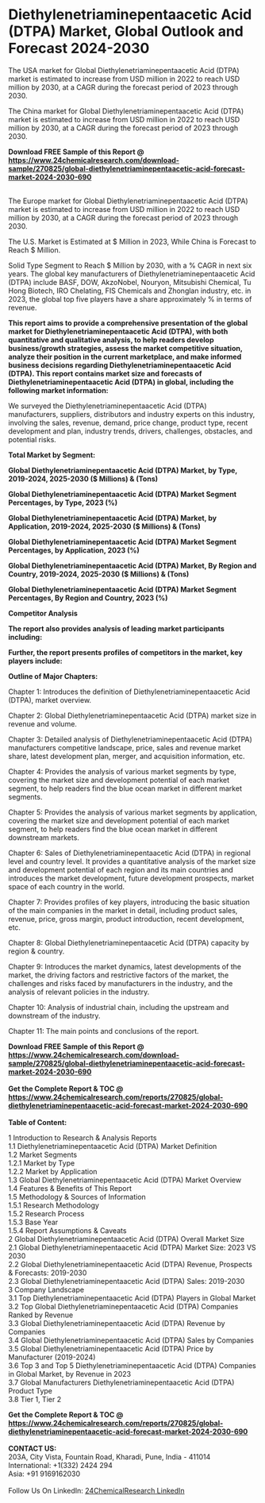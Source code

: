 <h1>Diethylenetriaminepentaacetic Acid (DTPA) Market, Global Outlook and Forecast 2024-2030</h1><p>The USA market for Global Diethylenetriaminepentaacetic Acid (DTPA) market is estimated to increase from USD million in 2022 to reach USD million by 2030, at a CAGR during the forecast period of 2023 through 2030.</p><p>
</p><p>The China market for Global Diethylenetriaminepentaacetic Acid (DTPA) market is estimated to increase from USD million in 2022 to reach USD million by 2030, at a CAGR during the forecast period of 2023 through 2030.</p><div><b>Download FREE Sample of this Report @ 
            <a href="https://www.24chemicalresearch.com/download-sample/270825/global-diethylenetriaminepentaacetic-acid-forecast-market-2024-2030-690">
            https://www.24chemicalresearch.com/download-sample/270825/global-diethylenetriaminepentaacetic-acid-forecast-market-2024-2030-690</a></b></div><br><p>
</p><p>The Europe market for Global Diethylenetriaminepentaacetic Acid (DTPA) market is estimated to increase from USD million in 2022 to reach USD million by 2030, at a CAGR during the forecast period of 2023 through 2030.</p><p>
The U.S. Market is Estimated at $ Million in 2023, While China is Forecast to Reach $ Million.</p><p>
Solid Type Segment to Reach $ Million by 2030, with a % CAGR in next six years.
The global key manufacturers of Diethylenetriaminepentaacetic Acid (DTPA) include BASF, DOW, AkzoNobel, Nouryon, Mitsubishi Chemical, Tu Hong Biotech, IRO Chelating, FIS Chemicals and Zhonglan industry, etc. in 2023, the global top five players have a share approximately % in terms of revenue.</p><p>
<strong>This report aims to provide a comprehensive presentation of the global market for Diethylenetriaminepentaacetic Acid (DTPA), with both quantitative and qualitative analysis, to help readers develop business/growth strategies, assess the market competitive situation, analyze their position in the current marketplace, and make informed business decisions regarding Diethylenetriaminepentaacetic Acid (DTPA). This report contains market size and forecasts of Diethylenetriaminepentaacetic Acid (DTPA) in global, including the following market information:</strong></p><p>
</p><p>
</p><p>We surveyed the Diethylenetriaminepentaacetic Acid (DTPA) manufacturers, suppliers, distributors and industry experts on this industry, involving the sales, revenue, demand, price change, product type, recent development and plan, industry trends, drivers, challenges, obstacles, and potential risks.</p><p>
<strong>Total Market by Segment:</strong></p><p>
<strong>Global Diethylenetriaminepentaacetic Acid (DTPA) Market, by Type, 2019-2024, 2025-2030 ($ Millions) &amp; (Tons)</strong></p><p>
<strong>Global Diethylenetriaminepentaacetic Acid (DTPA) Market Segment Percentages, by Type, 2023 (%)</strong></p><p>
</p><p>
<strong>Global Diethylenetriaminepentaacetic Acid (DTPA) Market, by Application, 2019-2024, 2025-2030 ($ Millions) &amp; (Tons)</strong></p><p>
<strong>Global Diethylenetriaminepentaacetic Acid (DTPA) Market Segment Percentages, by Application, 2023 (%)</strong></p><p>
</p><p>
<strong>Global Diethylenetriaminepentaacetic Acid (DTPA) Market, By Region and Country, 2019-2024, 2025-2030 ($ Millions) &amp; (Tons)</strong></p><p>
<strong>Global Diethylenetriaminepentaacetic Acid (DTPA) Market Segment Percentages, By Region and Country, 2023 (%)</strong></p><p>
</p><p>
	</p><p>
<strong>Competitor Analysis</strong></p><p>
<strong>The report also provides analysis of leading market participants including:</strong></p><p>
</p><p>
<strong>Further, the report presents profiles of competitors in the market, key players include:</strong></p><p>
</p><p>
<strong>Outline of Major Chapters:</strong></p><p>
</p><p>Chapter 1: Introduces the definition of Diethylenetriaminepentaacetic Acid (DTPA), market overview.</p><p>
Chapter 2: Global Diethylenetriaminepentaacetic Acid (DTPA) market size in revenue and volume.</p><p>
Chapter 3: Detailed analysis of Diethylenetriaminepentaacetic Acid (DTPA) manufacturers competitive landscape, price, sales and revenue market share, latest development plan, merger, and acquisition information, etc.</p><p>
Chapter 4: Provides the analysis of various market segments by type, covering the market size and development potential of each market segment, to help readers find the blue ocean market in different market segments.</p><p>
Chapter 5: Provides the analysis of various market segments by application, covering the market size and development potential of each market segment, to help readers find the blue ocean market in different downstream markets.</p><p>
Chapter 6: Sales of Diethylenetriaminepentaacetic Acid (DTPA) in regional level and country level. It provides a quantitative analysis of the market size and development potential of each region and its main countries and introduces the market development, future development prospects, market space of each country in the world.</p><p>
Chapter 7: Provides profiles of key players, introducing the basic situation of the main companies in the market in detail, including product sales, revenue, price, gross margin, product introduction, recent development, etc.</p><p>
Chapter 8: Global Diethylenetriaminepentaacetic Acid (DTPA) capacity by region &amp; country.</p><p>
Chapter 9: Introduces the market dynamics, latest developments of the market, the driving factors and restrictive factors of the market, the challenges and risks faced by manufacturers in the industry, and the analysis of relevant policies in the industry.</p><p>
Chapter 10: Analysis of industrial chain, including the upstream and downstream of the industry.</p><p>
Chapter 11: The main points and conclusions of the report.</p><div><b>Download FREE Sample of this Report @ 
            <a href="https://www.24chemicalresearch.com/download-sample/270825/global-diethylenetriaminepentaacetic-acid-forecast-market-2024-2030-690">
            https://www.24chemicalresearch.com/download-sample/270825/global-diethylenetriaminepentaacetic-acid-forecast-market-2024-2030-690</a></b></div><br><div><b>Get the Complete Report & TOC @ 
            <a href="https://www.24chemicalresearch.com/reports/270825/global-diethylenetriaminepentaacetic-acid-forecast-market-2024-2030-690">
            https://www.24chemicalresearch.com/reports/270825/global-diethylenetriaminepentaacetic-acid-forecast-market-2024-2030-690</a></b></div><br>
            <b>Table of Content:</b><p>1 Introduction to Research & Analysis Reports<br />
    1.1 Diethylenetriaminepentaacetic Acid (DTPA) Market Definition<br />
    1.2 Market Segments<br />
        1.2.1 Market by Type<br />
        1.2.2 Market by Application<br />
    1.3 Global Diethylenetriaminepentaacetic Acid (DTPA) Market Overview<br />
    1.4 Features & Benefits of This Report<br />
    1.5 Methodology & Sources of Information<br />
        1.5.1 Research Methodology<br />
        1.5.2 Research Process<br />
        1.5.3 Base Year<br />
        1.5.4 Report Assumptions & Caveats<br />
2 Global Diethylenetriaminepentaacetic Acid (DTPA) Overall Market Size<br />
    2.1 Global Diethylenetriaminepentaacetic Acid (DTPA) Market Size: 2023 VS 2030<br />
    2.2 Global Diethylenetriaminepentaacetic Acid (DTPA) Revenue, Prospects & Forecasts: 2019-2030<br />
    2.3 Global Diethylenetriaminepentaacetic Acid (DTPA) Sales: 2019-2030<br />
3 Company Landscape<br />
    3.1 Top Diethylenetriaminepentaacetic Acid (DTPA) Players in Global Market<br />
    3.2 Top Global Diethylenetriaminepentaacetic Acid (DTPA) Companies Ranked by Revenue<br />
    3.3 Global Diethylenetriaminepentaacetic Acid (DTPA) Revenue by Companies<br />
    3.4 Global Diethylenetriaminepentaacetic Acid (DTPA) Sales by Companies<br />
    3.5 Global Diethylenetriaminepentaacetic Acid (DTPA) Price by Manufacturer (2019-2024)<br />
    3.6 Top 3 and Top 5 Diethylenetriaminepentaacetic Acid (DTPA) Companies in Global Market, by Revenue in 2023<br />
    3.7 Global Manufacturers Diethylenetriaminepentaacetic Acid (DTPA) Product Type<br />
    3.8 Tier 1, Tier 2</p><div><b>Get the Complete Report & TOC @ 
            <a href="https://www.24chemicalresearch.com/reports/270825/global-diethylenetriaminepentaacetic-acid-forecast-market-2024-2030-690">
            https://www.24chemicalresearch.com/reports/270825/global-diethylenetriaminepentaacetic-acid-forecast-market-2024-2030-690</a></b></div><br><b>CONTACT US:</b><br>
            203A, City Vista, Fountain Road, Kharadi, Pune, India - 411014<br>
            International: +1(332) 2424 294<br>
            Asia: +91 9169162030 <br><br>
            Follow Us On LinkedIn: <a href="https://www.linkedin.com/company/24chemicalresearch/">24ChemicalResearch LinkedIn</a>